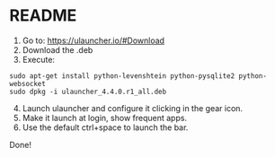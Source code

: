 # README

1. Go to: https://ulauncher.io/#Download
2. Download the .deb
3. Execute:

```
sudo apt-get install python-levenshtein python-pysqlite2 python-websocket
sudo dpkg -i ulauncher_4.4.0.r1_all.deb
```
4. Launch ulauncher and configure it clicking in the gear icon.
5. Make it launch at login, show frequent apps.
6. Use the default ctrl+space to launch the bar.

Done!

